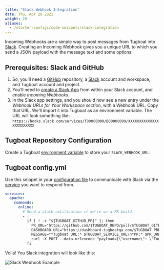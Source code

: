 ```yaml
---
title: "Slack Webhook Integration"
date: Thu, Apr 29 2021
weight: 20
aliases:
  - /starter-configs/code-snippets/slack-integration
---
```


Incoming Webhooks are a simple way to post messages from Tugboat into [Slack](https://slack.com/). Creating an Incoming
Webhook gives you a unique URL to which you send a JSON payload with the message text and some options.

## Prerequisites: Slack and GitHub

1. So, you'll need a [GitHub](https://github.com/) repository, a [Slack](https://slack.com/) account and workspace, and
   Tugboat account and project.
2. You'll need to [create a Slack App](https://api.slack.com/messaging/webhooks) from within your Slack account, and
   enable _Incoming Webhooks_.
3. In the Slack app settings, and you should now see a new entry under the _Webhook URLs for Your Workspace section_,
   with a Webhook URL. Copy that URL. We'll import it into Tugboat as an environment variable. The URL will look
   something like: `https://hooks.slack.com/services/T00000000/B00000000/XXXXXXXXXXXXXXXXXXXXXXXX`

## Tugboat Repository Configuration

Create a Tugboat [environment variable](/setting-up-services/how-to-set-up-services/custom-environment-variables/) to
store your `SLACK_WEBHOOK_URL`:

## Tugboat config.yml

Use this snippet in your [configuration file](/setting-up-tugboat/create-a-tugboat-config-file/) to communicate with
Slack via the [service](/setting-up-services/) you want to respond from.

```yaml
services:
  apache:
    commands:
      online:
        # Send a slack notification if we're on a PR build
        - |
          if [ ! -z "${TUGBOAT_GITHUB_PR}" ]; then
            PR_URL="https://github.com/$TUGBOAT_REPO/pull/$TUGBOAT_GITHUB_PR"
            DASHBOARD_URL="https://dashboard.tugboatqa.com/$TUGBOAT_PREVIEW_ID"
            MESSAGE="*Tugboat URL:* $TUGBOAT_SERVICE_URL\n*PR:* $PR_URL\n*Dashboard:* $DASHBOARD_URL"
            curl -X POST --data-urlencode "payload={\"username\": \"Tugboat\", \"text\": \"$MESSAGE\", \":boat:\": \":tugboat_qa:\"}" "$SLACK_WEBHOOK_URL"
          fi
```

Voila! You Slack integration will look like this:

![Slack Webhook Example](/_images/slack-webhook-example.png)
